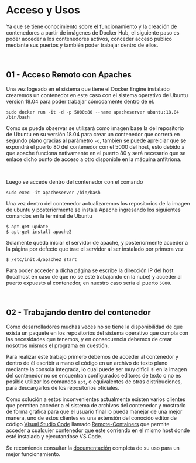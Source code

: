 # Acceso y Usos
Ya que se tiene conocimiento sobre el funcionamiento y la creación de contenedores a partir de imágenes de Docker Hub, el siguiente paso es poder acceder a los contenedores activos, conceder acceso publico mediante sus puertos y también poder trabajar dentro de ellos.

<br>

## 01 - Acceso Remoto con Apaches
Una vez logeado en el sistema que tiene el Docker Engine instalado crearemos un contenedor en este caso con el sistema operativo de Ubuntu version 18.04 para poder trabajar cómodamente dentro de el.
```
sudo docker run -it -d -p 5000:80 --name apacheserver ubuntu:18.04 /bin/bash
```
Como se puede observar se utilizará como imagen base la del repositorio de Ubuntu en su versión 18.04 para crear un contenedor que correrá en segundo plano gracias al parámetro `-d`, también se puede apreiciar que se expondrá el puerto 80 del contenedor con el 5000 del host, esto debido a que apache funciona nativamente en el puerto 80 y será necesario que se enlace dicho punto de acceso a otro disponible en la máquina anfitriona.

<br>

Luego se accede dentro del contenedor con el comando
```
sudo exec -it apacheserver /bin/bash
```
Una vez dentro del contenedor actualizaremos los repositorios de la imagen de ubuntu y posteriormente se instala Apache ingresando los siguientes comandos en la terminal de Ubuntu
```
$ apt-get update
$ apt-get install apache2
```
Solamente queda iniciar el servidor de apache, y posteriormente acceder a la página por defecto que trae el servidor al ser instalado por primera vez
```
$ /etc/init.d/apache2 start
```
Para poder acceder a dicha página se escribe la dirección IP del host (localhost en caso de que no se esté trabajando en la nube) y acceder al puerto expuesto al contenedor, en nuestro caso sería el puerto `5000`.

<br>

## 02 - Trabajando dentro del contenedor
Como desarrolladores muchas veces no se tiene la disponibilidad de que exista un paquete en los repositorios del sistema operativo que cumpla con las necesidades que tenemos, y en consecuencia debemos de crear nosotros mismos el programa en cuestión. 

Para realizar este trabajo primero debemos de acceder al contenedor y dentro de él escribir a mano el código en un archivo de texto plano mediante la consola integrada, lo cual puede ser muy dificil si en la imagen del contenedor no se encuentran configurados editores de texto o no es posible utilizar los comandos `apt`, o equivalentes de otras distribuciones, para descargarlos de los repositorios oficiales.

Como solución a estos inconvenientes actualmente existen varios clientes que permiten acceder a el sistema de archivos del contenedor y mostrarlo de forma gráfica para que el usuario final lo pueda manejar de una mejor manera, uno de estos clientes es una extensión del conocido editor de código [Visual Studio Code](https://code.visualstudio.com) llamado [Remote-Containers](https://marketplace.visualstudio.com/items?itemName=ms-vscode-remote.remote-containers) que permite acceder a cualquier contenedor que este corriendo en el mismo host donde esté instalado y ejecutandose VS Code.

Se recomienda consultar la [documentación](https://github.com/microsoft/vscode-remote-release.git) completa de su uso para un mejor funcionamiento.
